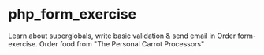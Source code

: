 # php_form_exercise
Learn about superglobals, write basic validation &amp; send email in Order form-exercise. Order food from "The Personal Carrot Processors"
